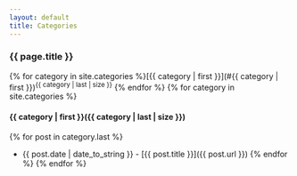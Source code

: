 ```yaml
---
layout: default
title: Categories
---
```

### {{ page.title }}

{% for category in site.categories %}[{{ category | first }}](#{{ category | first }})<sup>{{ category | last | size }}</sup>  {% endfor %}
{% for category in site.categories %}
<a name="{{ category | first }}"></a>

#### {{ category | first }}({{ category | last | size }})
{% for post in category.last %}
* {{ post.date | date_to_string }} - [{{ post.title }}]({{ post.url }})
{% endfor %}
{% endfor %}

